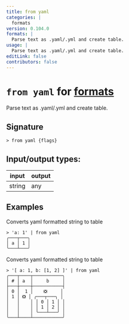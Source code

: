 ```yaml
---
title: from yaml
categories: |
  formats
version: 0.104.0
formats: |
  Parse text as .yaml/.yml and create table.
usage: |
  Parse text as .yaml/.yml and create table.
editLink: false
contributors: false
---
```

<!-- This file is automatically generated. Please edit the command in https://github.com/nushell/nushell instead. -->

# `from yaml` for [formats](/commands/categories/formats.md)

<div class='command-title'>Parse text as .yaml&#x2f;.yml and create table.</div>

## Signature

```> from yaml {flags} ```


## Input/output types:

| input  | output |
| ------ | ------ |
| string | any    |
## Examples

Converts yaml formatted string to table
```nu
> 'a: 1' | from yaml
╭───┬───╮
│ a │ 1 │
╰───┴───╯
```

Converts yaml formatted string to table
```nu
> '[ a: 1, b: [1, 2] ]' | from yaml
╭───┬────┬───────────╮
│ # │ a  │     b     │
├───┼────┼───────────┤
│ 0 │  1 │    ❎     │
│ 1 │ ❎ │ ╭───┬───╮ │
│   │    │ │ 0 │ 1 │ │
│   │    │ │ 1 │ 2 │ │
│   │    │ ╰───┴───╯ │
╰───┴────┴───────────╯

```
